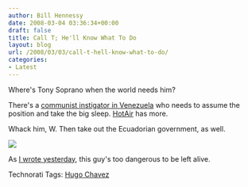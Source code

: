 ```yaml
---
author: Bill Hennessy
date: 2008-03-04 03:36:34+00:00
draft: false
title: Call T; He'll Know What To Do
layout: blog
url: /2008/03/03/call-t-hell-know-what-to-do/
categories:
- Latest
---
```


Where's Tony Soprano when the world needs him?

 

There's a [communist instigator in Venezuela](https://gatewaypundit.blogspot.com/2008/03/not-just-ecuador-chavez-paid-farc-300.html) who needs to assume the position and take the big sleep. [HotAir](https://hotair.com/archives/2008/03/03/colombia-chavez-gave-300m-to-farc-terrorists/) has more.

 

Whack him, W. Then take out the Ecuadorian government, as well.

 

![](https://bp2.blogger.com/_L6pDyjqqsvY/R8x5hD1kAZI/AAAAAAAALwg/Wm-F75HcQwA/s1600/chavez+correa.JPG)


 

As [I wrote yesterday](https://hennessysview.com/2008/03/02/a-stalinist-is-is-a-stalinist/), this guy's too dangerous to be left alive.

 

 

Technorati Tags: [Hugo Chavez](https://technorati.com/tags/Hugo%20Chavez)
